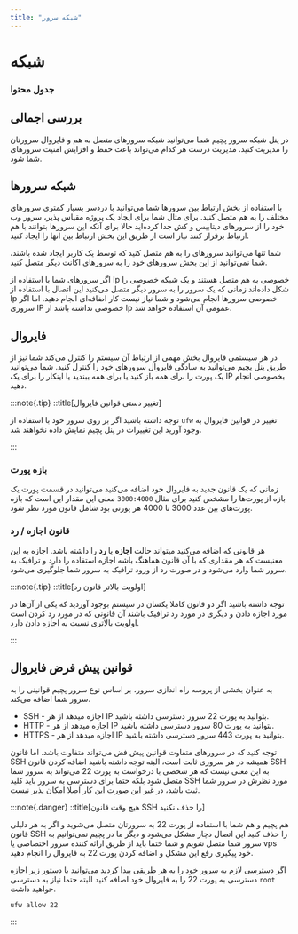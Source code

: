 ```yaml
---
title: "شبکه سرور"
---
```


# شبکه 

### جدول محتوا

## بررسی اجمالی
<div id="61423523078"><script type="text/JavaScript" src="https://www.aparat.com/embed/AFji2?data[rnddiv]=61423523078&data[responsive]=yes"></script></div>

در پنل شبکه سرور پچیم شما می‌توانید شبکه سرورهای متصل به هم و فایروال سرورتان را مدیریت کنید. مدیریت درست هر کدام می‌تواند باعث حفظ و افزایش امنیت سرورهای شما شود. 




## شبکه سرورها

با استفاده از بخش ارتباط بین سرورها شما می‌توانید با دردسر بسیار کمتری سرورهای مختلف را به هم متصل کنید. برای مثال شما برای ایجاد یک پروژه مقیاس پذیر، سرور وب خود را از سرورهای دیتابیس و کش جدا کرد‌ه‌اید حالا برای آنکه این سرورها بتوانند با هم ارتباط برقرار کنند نیاز است از طریق این بخش ارتباط بین انها را ایجاد کنید. 

شما تنها می‌توانید سرورهای را به هم متصل کنید که توسط یک کاربر ایجاد شده باشند، شما نمی‌توانید از این بخش سرورهای خود را به سرورهای اکانت دیگر متصل کنید.

اگر سرورهای شما با استفاده از Ip خصوصی به هم متصل هستند و یک شبکه خصوصی را شکل داده‌اند زمانی که یک سرور را به سرور دیگر متصل می‌کنید این اتصال با استفاده از Ip خصوصی سرورها انجام می‌شود و شما نیاز نیست کار اضافه‌ای انجام دهید. اما اگر سروری IP خصوصی نداشته باشد از Ip عمومی آن استفاده خواهد شد.

## فایروال 

در هر سیستمی فایروال بخش مهمی از ارتباط آن سیستم را کنترل می‌کند شما نیز از طریق پنل پچیم می‌توانید به سادگی فایروال سرورهای خود را کنترل کنید. شما می‌توانید یک پورت را برای همه باز کنید یا برای همه ببندید یا اینکار را برای یک IP بخصوصی انجام دهید.

:::note{.tip}
::title[تغییر دستی قوانین فایروال]

توجه داشته باشید اگر بر روی سرور خود با استفاده از `ufw` تغییر در قوانین فایروال به وجود آورید این تغییرات در پنل پچیم نمایش داده نخواهند شد.

:::

### بازه پورت

زمانی که یک قانون جدید به فایروال خود اضافه می‌کنید می‌توانید در قسمت پورت یک بازه از پورت‌ها را مشخص کنید برای مثال `3000:4000` معنی این مقدار این است که بازه پورت‌های بین عدد 3000 تا 4000 هر پورتی بود شامل قانون مورد نظر شود.

### قانون اجازه / رد

هر قانونی که اضافه می‌کنید میتواند حالت **اجازه** یا **رد** را داشته باشد. اجازه به این معنیست که هر مقداری که با آن قانون هماهنگ باشه اجازه استفاده را دارد و ترافیک به سرور شما وارد می‌شود و در صورت رد از ورود ترافیک به سرور شما جلوگیری می‌شود.

:::note{.tip}
::title[اولویت بالاتر قانون رد]

توجه داشته باشید اگر دو قانون کاملا یکسان در سیستم بوجود آوردید که یکی از آن‌ها در مورد اجازه دادن و دیگری در مورد رد ترافیک باشند آن قانونی که در مورد رد کردن است اولویت بالاتری نسبت به اجازه دادن دارد.

:::

## قوانین پیش فرض فایروال

به عنوان بخشی از پروسه راه اندازی سرور، بر اساس نوع سرور پچیم قوانینی را به سرور شما اضافه می‌کند.

- SSH - اجازه میدهد از هر IP بتوانید به پورت 22 سرور دسترسی داشته باشید.
- HTTP - اجازه میدهد از هر IP بتوانید به پورت 80 سرور دسترسی داشته باشید.
- HTTPS - اجازه میدهد از هر IP بتوانید به پورت 443 سرور دسترسی داشته باشید. 

 توجه کنید که در سرورهای متفاوت قوانین پیش فض می‌تواند متفاوت باشد. اما قانون SSH همیشه در هر سروری ثابت است، البته توجه داشته باشید اضافه کردن قانون SSH به این معنی نیست که هر شخصی با درخواست به پورت 22 می‌تواند به سرور شما متصل شود بلکه حتما برای دسترسی به سرور باید کلید SSH مورد نظرش در سرور شما ثبت باشد، در غیر این صورت این کار اصلا امکان پذیر نیست.

:::note{.danger}
::title[هیچ وقت قانون SSH را حذف نکنید]

هم پچیم و هم شما با استفاده از پورت 22 به سرورتان متصل می‌شوید و اگر به هر دلیلی قانون SSH را حذف کنید این اتصال دچار مشکل می‌شود و دیگر ما در پچیم نمی‌توانیم به سرور شما متصل شویم و شما حتما باید از طریق ارائه کننده سرور اختصاصی یا vps خود پیگیری رفع این مشکل و اضافه کردن پورت 22 به فایروال را انجام دهید.

اگر دسترسی لازم به سرور خود را به هر طریقی پیدا کردید می‌توانید با دستور زیر اجازه دسترسی به پورت 22 را به فایروال خود اضافه کنید البته حتما نیاز به دسترسی `root` خواهید داشت.

```shell
ufw allow 22
```
:::
